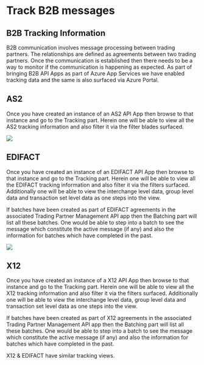 <properties 
   pageTitle="Track B2B messages" 
   description="This topic covers tracking of B2B processing" 
   services="app-service\logic" 
   documentationCenter=".net,nodejs,java" 
   authors="harishkragarwal" 
   manager="dwrede" 
   editor=""/>

<tags
   ms.service="app-service-logic"
   ms.devlang="multiple"
   ms.topic="article"
   ms.tgt_pltfrm="na"
   ms.workload="integration" 
   ms.date="02/27/2015"
   ms.author="hariag"/>


# Track B2B messages

## B2B Tracking Information
B2B communication involves message processing between trading partners. The relationships are defined as agreements between two trading partners. Once the communication is established then there needs to be a way to monitor if the communication is happening as expected. 
As part of bringing B2B API Apps as part of Azure App Services we have enabled tracking data and the same is also surfaced via Azure Portal. 

## AS2
Once you have created an instance of an AS2 API App then browse to that instance and go to the Tracking part. Herein one will be able to view all the AS2 tracking information and also filter it via the filter blades surfaced.

![][1]  

## EDIFACT
Once you have created an instance of an EDIFACT API App then browse to that instance and go to the Tracking part. Herein one will be able to view all the EDIFACT tracking information and also filter it via the filters surfaced.
Additionally one will be able to view the interchange level data, group level data and transaction set level data as one steps into the view. 

If batches have been created as part of EDIFACT agreements in the associated Trading Partner Management API app then the Batching part will list all these batches. One would be able to step into a batch to see the message which constitute the active message (if any) and also the information for batches which have completed in the past.

![][2]      

## X12
Once you have created an instance of a X12 API App then browse to that instance and go to the Tracking part. Herein one will be able to view all the X12 tracking information and also filter it via the filters surfaced.
Additionally one will be able to view the interchange level data, group level data and transaction set level data as one steps into the view. 

If batches have been created as part of X12 agreements in the associated Trading Partner Management API app then the Batching part will list all these batches. One would be able to step into a batch to see the message which constitute the active message (if any) and also the information for batches which have completed in the past. 

X12 & EDIFACT have similar tracking views. 

<!--Image references-->
[1]: ./media/app-service-logic-track-b2b-messages/AS2Tracking.jpg
[2]: ./media/app-service-logic-track-b2b-messages/EDIFACTTracking.jpg 